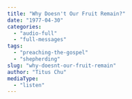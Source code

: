 ```yaml
---
title: "Why Doesn't Our Fruit Remain?"
date: "1977-04-30"
categories: 
  - "audio-full"
  - "full-messages"
tags: 
  - "preaching-the-gospel"
  - "shepherding"
slug: "why-doesnt-our-fruit-remain"
author: "Titus Chu"
mediaType: 
  - "listen"
---
```



